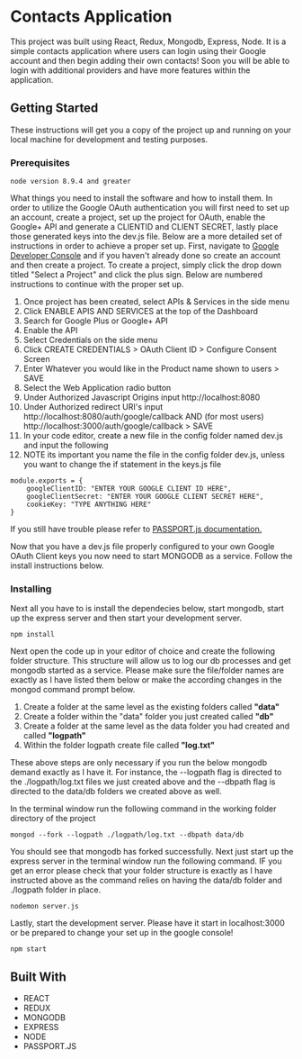 # Contacts Application

This project was built using React, Redux, Mongodb, Express, Node. It is a simple contacts application where users can login using their Google account and then begin adding their own contacts! Soon you will be able to login with additional providers and have more features within the application.

## Getting Started

These instructions will get you a copy of the project up and running on your local machine for development and testing purposes. 

### Prerequisites

```
node version 8.9.4 and greater
```

What things you need to install the software and how to install them. In order to utilize the Google OAuth authentication you will first need to set up an account, create a project, set up the project for OAuth, enable the Google+ API and generate a CLIENTID and CLIENT SECRET, lastly place those generated keys into the dev.js file. Below are a more detailed set of instructions in order to achieve a proper set up. First, navigate to <a href= "https://console.developers.google.com" target="_blank">Google Developer Console</a> and if you haven't already done so create an account and then create a project. To create a project, simply click the drop down titled "Select a Project" and click the plus sign. Below are numbered instructions to continue with the proper set up.

1. Once project has been created, select APIs & Services in the side menu
2. Click ENABLE APIS AND SERVICES at the top of the Dashboard
3. Search for Google Plus or Google+ API
4. Enable the API
5. Select Credentials on the side menu
6. Click CREATE CREDENTIALS > OAuth Client ID > Configure Consent Screen
7. Enter Whatever you would like in the Product name shown to users > SAVE 
8. Select the Web Application radio button
9. Under Authorized Javascript Origins input http://localhost:8080
10. Under Authorized redirect URI's input http://localhost:8080/auth/google/callback AND (for most users) http://localhost:3000/auth/google/callback > SAVE
11. In your code editor, create a new file in the config folder named dev.js and input the following
12. NOTE its important you name the file in the config folder dev.js, unless you want to change the if statement in the keys.js file

```
module.exports = {
    googleClientID: "ENTER YOUR GOOGLE CLIENT ID HERE",
    googleClientSecret: "ENTER YOUR GOOGLE CLIENT SECRET HERE",
    cookieKey: "TYPE ANYTHING HERE"
} 
```
If you still have trouble please refer to <a href="http://www.passportjs.org/docs/google/" target="_blank">PASSPORT.js documentation.</a>

Now that you have a dev.js file properly configured to your own Google OAuth Client keys you now need to start MONGODB as a service. Follow the install instructions below.

### Installing

Next all you have to is install the dependecies below, start mongodb, start up the express server and then start your development server.

```
npm install
```

Next open the code up in your editor of choice and create the following folder structure. This structure will allow us to log our db processes and get mongodb started as a service. Please make sure the file/folder names are exactly as I have listed them below or make the according changes in the mongod command prompt below. 

1. Create a folder at the same level as the existing folders called <strong>"data"</strong>
2. Create a folder within the "data" folder you just created called <strong>"db"</strong>
3. Create a folder at the same level as the data folder you had created and called <strong>"logpath"</strong>
4. Within the folder logpath create file called <strong>"log.txt"</strong>

These above steps are only necessary if you run the below mongodb demand exactly as I have it. For instance, the --logpath flag is directed to the ./logpath/log.txt files we just created above and the --dbpath flag is directed to the data/db folders we created above as well.                

In the terminal window run the following command in the working folder directory of the project

```
mongod --fork --logpath ./logpath/log.txt --dbpath data/db
```

You should see that mongodb has forked successfully. Next just start up the express server in the terminal window run the following command. IF you get an error please check that your folder structure is exactly as I have instructed above as the command relies on having the data/db folder and ./logpath folder in place.

```
nodemon server.js 
```

Lastly, start the development server. Please have it start in localhost:3000 or be prepared to change your set up in the google console!

```
npm start
```

## Built With

* REACT
* REDUX
* MONGODB
* EXPRESS
* NODE
* PASSPORT.JS



